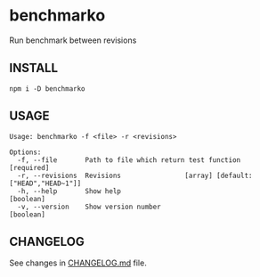 # benchmarko
Run benchmark between revisions

INSTALL
---
```
npm i -D benchmarko
```

USAGE
---
```
Usage: benchmarko -f <file> -r <revisions>

Options:
  -f, --file       Path to file which return test function            [required]
  -r, --revisions  Revisions                [array] [default: ["HEAD","HEAD~1"]]
  -h, --help       Show help                                           [boolean]
  -v, --version    Show version number                                 [boolean]
```

CHANGELOG
---
See changes in [CHANGELOG.md](CHANGELOG.md) file.
